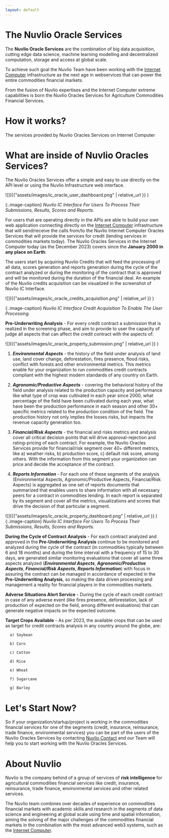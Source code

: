 ```yaml
---
layout: default
---
```


# The Nuvlio Oracle Services

The **Nuvlio Oracle Services** are the combination of big data acquisition, cutting edge data science,
machine learning modelling and decentralized computation, storage and access at global scale. 

To achieve such goal the Nuvlio Team have been working with the <a href="https://internetcomputer.org/" target="_blank" rel="noopener noreferrer">Internet Computer</a> 
infrastructure as the next age in webservices that can power the entire commodities financial markets.

From the fusion of Nuvlio expertises and the Internet Computer extreme capabilities is born the Nuvlio Oracles 
Services for Agriculture Commodities Financial Services.

# How it works?

The services provided by Nuvlio Oracles Services on Internet Computer 


# What are inside of Nuvlio Oracles Services?

The Nuvlio Oracles Services offer a simple and easy to use directly on the API level or using the Nuvlio Infrastructure 
web interface. 

![]({{"assets/images/ic_oracle_user_dashboard.png" | relative_url }} )

{:.image-caption}
*Nuvlio IC Interface For Users To Process Their Submissions, Results, Scores and Reports.*

For users that are operating directly in the APIs are able to build your own web application connecting directly on the
<a href="https://internetcomputer.org/" target="_blank" rel="noopener noreferrer">Internet Computer</a>
infrastructure that will send/receive the calls from/to the Nuvlio Internet Computer Oracles Services that will provide 
the services for credit (lending services in commodities markets today). The Nuvlio Oracles Services in the 
Internet Computer today (as the December 2023) covers since the **January 2000 in any place on Earth**:

The users start by acquiring Nuvlio Credits that will feed the processing of all data, scores generation and 
reports generation during the cycle of the contract analyzed or during the monitoring of the contract that is 
approved and will be monitored during the duration of the financial deal. An example of the Nuvlio credits 
acquisition can be visualized in the screenshot of Nuvlio IC Interface.

![]({{"assets/images/ic_oracle_credits_acquisition.png" | relative_url }} )

{:.image-caption}
*Nuvlio IC Interface Credit Acquisition To Enable The User Processing.*

**Pre-Underwriting Analysis** - For every credit contract a submission that is realized in the screening phase, 
and aim to provide to user the capacity of judge all aspects that can affect the credit contract with the aspects of:

![]({{"assets/images/ic_oracle_property_submission.png" | relative_url }} )

1. **_Environmental Aspects_** - the history of the field under analysis of land use, land cover change, deforestation, 
fires presence, flood risks, conflict with forests and other environmental metrics. This metrics enable for your 
organization to run commodities credit contracts compliant with the highest modern standards of any country on Earth.

2. **_Agronomic/Productive Aspects_** - covering the behavioral history of the field under analysis related to the 
production capacity and performance like what type of crop was cultivated in each year since 2000, what percentage of 
the field have been cultivated during each year, what have been the production performance in each season and other 
30+ specific metrics related to the production condition of the field. The production history not only implies the 
losses risks, but impacts the revenue capacity generation too.

3. **_Financial/Risk Aspects_** - the financial and risks metrics and analysis cover all critical decision points that 
will drive approval-rejection and rating-pricing of each contract. For example, the Nuvlio Oracles Services provide for 
financial/risk segment over 40+ different metrics, like a) weather risks, b) production score, c) default risk score, 
among others. With the information from this segment your organization can price and decide the acceptance of the contract. 


4. **_Reports Information_** - For each one of these segments of the analysis (Environmental Aspects, 
Agronomic/Productive Aspects, Financial/Risk Aspects) is aggregated as one set of reports documents that summarized that 
enables users to share information with all necessary peers for a contract in commodities lending. In each report is 
separated by its segment and cover all the metrics, visualizations and scores that drive the decision of that particular 
a segment.

![]({{"assets/images/ic_oracle_property_dashboard.png" | relative_url }} )
{:.image-caption}
*Nuvlio IC Interface For Users To Process Their Submissions, Results, Scores and Reports.*

**During the Cycle of Contract Analysis** - For each contract analyzed and approved in the **Pre-Underwriting Analysis** 
continue to be monitored and analyzed during the cycle of the contract (in commodities typically between 6 and 18 months) 
and during the time interval with a frequency of 15 to 30 days, are generated similar monitoring evaluations that cover 
all same three aspects analyzed (**_Environmental Aspects_**, **_Agronomic/Productive Aspects_**, 
**_Financial/Risk Aspects_**, **_Reports Information_**) with focus in assuring the contract can be managed in accordance 
of expected in the **Pre-Underwriting Analysis**, so making the data driven processing and management a reality for 
financial players in the commodities markets.

**Adverse Situations Alert Service** - During the cycle of each credit contract in case of any adverse event (like 
fires presence, deforestation, lack of production of expected on the field, among different evaluations) that can generate 
negative impacts on the expected outcome. 

**Target Crops Available** - As per 2023, the available crops that can be used as target for credit contracts 
analysis in any country around the globe, are:


      a) Soybean
    
      b) Corn
    
      c) Cotton
    
      d) Rice
    
      e) Wheat 
    
      f) Sugarcane
    
      g) Barley


# Let's Start Now?

So if your organization/startup/project is working in the commodities financial services for one of the segments
(credit, insurance, reinsurance, trade finance, environmental services) you can be part of the users of the Nuvlio 
Oracles Services by contacting <a href="https://www.nuvlio.com/contact-us" target="_blank" rel="noopener noreferrer">Nuvlio Contact</a> 
and our Team will help you to start working with the Nuvlio Oracles Services.


# About Nuvlio

Nuvlio is the company behind of a group of services of **risk intelligence** for agricultural
commodities financial services like credit, insurance, reinsurance, trade finance, environmental services and other
related services.

The Nuvlio team combines over decades of experience on commodities financial markets with academic skills and
research in the segments of data science and engineering at global scale using time and spatial information,
aiming the solving of the major challenges of the commodities financial markets in the combination with the
most advanced web3 systems, such as the <a href="https://internetcomputer.org/" target="_blank" rel="noopener noreferrer">Internet Computer</a>.
